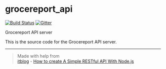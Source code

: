 # grocereport_api  

[![Build Status](https://img.shields.io/travis/nothingworksright/grocereport_api.svg)](https://travis-ci.com/nothingworksright/grocereport_api)  [![Gitter](https://img.shields.io/gitter/room/nothingworksright/grocereport_api.svg)](https://gitter.im/nothingworksright/grocereport_api)   

Grocereport API server  

This is the source code for the Grocereport API server.  

---

> Made with help from  
> [itblog][1] - [How to create A Simple RESTful API With Node.js][2]  

[1]: http://itblog.mobi/ "itblog"
[2]: http://itblog.mobi/2015/12/29/how-to-create-a-simple-restful-api-with-node-js/ "How to create A Simple RESTful API With Node.js"
